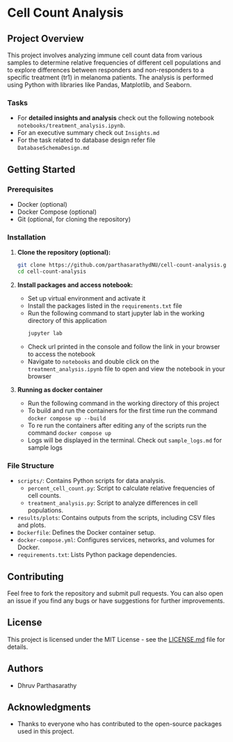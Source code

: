 # Cell Count Analysis

## Project Overview
This project involves analyzing immune cell count data from various samples to determine relative frequencies of different cell populations and to explore differences between responders and non-responders to a specific treatment (tr1) in melanoma patients. The analysis is performed using Python with libraries like Pandas, Matplotlib, and Seaborn.

### Tasks 
- For **detailed insights and analysis** check out the following notebook `notebooks/treatment_analysis.ipynb`. 
- For an executive summary check out `Insights.md`
- For the task related to database design refer file `DatabaseSchemaDesign.md`

## Getting Started

### Prerequisites
- Docker (optional)
- Docker Compose (optional)
- Git (optional, for cloning the repository)

### Installation
1. **Clone the repository (optional):**
   ```bash
   git clone https://github.com/parthasarathydNU/cell-count-analysis.git
   cd cell-count-analysis
   ```

2. **Install packages and access notebook:**
   - Set up virtual environment and activate it
   - Install the packages listed in the `requirements.txt` file
   - Run the following command to start jupyter lab in the working directory of this application
      ```bash
      jupyter lab
      ```
   - Check url printed in the console and follow the link in your browser to access the notebook
   - Navigate to `notebooks` and double click on the `treatment_analysis.ipynb` file to open and view the notebook in your browser


3. **Running as docker container**
   - Run the following command in the working directory of this project
   - To build and run the containers for the first time run the command `docker compose up --build`
   - To re run the containers after editing any of the scripts run the command `docker compose up`
   - Logs will be displayed in the terminal. Check out `sample_logs.md` for sample logs


### File Structure
- `scripts/`: Contains Python scripts for data analysis.
  - `percent_cell_count.py`: Script to calculate relative frequencies of cell counts.
  - `treatment_analysis.py`: Script to analyze differences in cell populations.
- `results/plots`: Contains outputs from the scripts, including CSV files and plots.
- `Dockerfile`: Defines the Docker container setup.
- `docker-compose.yml`: Configures services, networks, and volumes for Docker.
- `requirements.txt`: Lists Python package dependencies.


## Contributing
Feel free to fork the repository and submit pull requests. You can also open an issue if you find any bugs or have suggestions for further improvements.

## License
This project is licensed under the MIT License - see the [LICENSE.md](LICENSE.md) file for details.

## Authors
- Dhruv Parthasarathy

## Acknowledgments
- Thanks to everyone who has contributed to the open-source packages used in this project.
